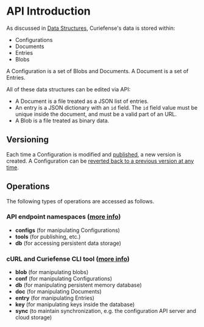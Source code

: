 # API Introduction

As discussed in [Data Structures](introduction.md), Curiefense's data is stored within:

* Configurations
* Documents
* Entries
* Blobs

A Configuration is a set of Blobs and Documents. A Document is a set of Entries.

All of these data structures can be edited via API:

* A Document is a file treated as a JSON list of entries.
* An entry is a JSON dictionary with an `id` field. The `id` field value must be unique inside the document, and must be a valid part of an URL.
* A Blob is a file treated as binary data.

## Versioning

Each time a Configuration is modified and [published](../console/publish-configuration.md), a new version is created. A Configuration can be [reverted back to a previous version at any time](../git/version-control.md).

## Operations

The following types of operations are accessed as follows.

### **API endpoint namespaces**  \([more info](api-namespaces-and-endpoints.md)\)

* **configs** \(for manipulating Configurations\)
* **tools** \(for publishing, etc.\)
* **db** \(for accessing persistent data storage\)

### **cURL and Curiefense CLI tool** \([more info](untitled-1.md)\)

* **blob** \(for manipulating blobs\)
* **conf** \(for manipulating Configurations\)
* **db** \(for manipulating persistent memory database\)
* **doc** \(for manipulating Documents\)
* **entry** \(for manipulating Entries\)
* **key** \(for manipulating keys inside the database\)
* **sync** \(to maintain synchronization, e.g. the configuration API server and cloud storage\)

